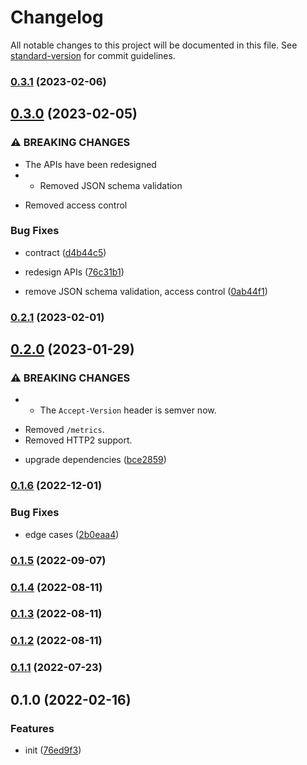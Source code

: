 # Changelog

All notable changes to this project will be documented in this file. See [standard-version](https://github.com/conventional-changelog/standard-version) for commit guidelines.

### [0.3.1](https://github.com/BlackGlory/estore/compare/v0.3.0...v0.3.1) (2023-02-06)

## [0.3.0](https://github.com/BlackGlory/estore/compare/v0.2.1...v0.3.0) (2023-02-05)


### ⚠ BREAKING CHANGES

* The APIs have been redesigned
* - Removed JSON schema validation
- Removed access control

### Bug Fixes

* contract ([d4b44c5](https://github.com/BlackGlory/estore/commit/d4b44c53b6846eb674f3abb924f06914fb872991))


* redesign APIs ([76c31b1](https://github.com/BlackGlory/estore/commit/76c31b164c717eb99f4500bdf5b837483f7056ed))
* remove JSON schema validation, access control ([0ab44f1](https://github.com/BlackGlory/estore/commit/0ab44f181228f730f341a992e9eb7400beeaeb6c))

### [0.2.1](https://github.com/BlackGlory/estore/compare/v0.2.0...v0.2.1) (2023-02-01)

## [0.2.0](https://github.com/BlackGlory/estore/compare/v0.1.6...v0.2.0) (2023-01-29)


### ⚠ BREAKING CHANGES

* - The `Accept-Version` header is semver now.
- Removed `/metrics`.
- Removed HTTP2 support.

* upgrade dependencies ([bce2859](https://github.com/BlackGlory/estore/commit/bce2859c8ded6322e72aff0b57a7664674b1b792))

### [0.1.6](https://github.com/BlackGlory/estore/compare/v0.1.5...v0.1.6) (2022-12-01)


### Bug Fixes

* edge cases ([2b0eaa4](https://github.com/BlackGlory/estore/commit/2b0eaa4dc95b84023f4e30ac76e8bc2d2f76ada8))

### [0.1.5](https://github.com/BlackGlory/estore/compare/v0.1.4...v0.1.5) (2022-09-07)

### [0.1.4](https://github.com/BlackGlory/estore/compare/v0.1.3...v0.1.4) (2022-08-11)

### [0.1.3](https://github.com/BlackGlory/estore/compare/v0.1.2...v0.1.3) (2022-08-11)

### [0.1.2](https://github.com/BlackGlory/estore/compare/v0.1.1...v0.1.2) (2022-08-11)

### [0.1.1](https://github.com/BlackGlory/estore/compare/v0.1.0...v0.1.1) (2022-07-23)

## 0.1.0 (2022-02-16)


### Features

* init ([76ed9f3](https://github.com/BlackGlory/estore/commit/76ed9f3bed28e16dbcd8e6cc0c2667828f366b92))
